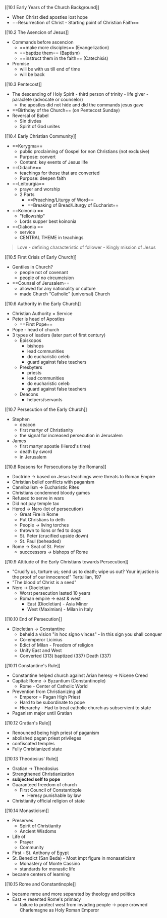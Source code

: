 [[10.1 Early Years of the Church Background]]
- When Christ died apostles lost hope 
- ==Resurrection of Christ - Starting point of Christian Faith==

[[10.2 The Asencion of Jesus]]
- Commands before ascencion
	- ==make more disciples== (Evangelization)
	- ==baptize them== (Baptism)
	- ==instruct them in the faith== (Catechisis)
- Promise
	- will be with us till end of time
	- will be back

[[10.3 Pentecost]]
- The descending of Holy Spirit
		- third person of trinity
		- life giver
		- paraclete (advocate or counselor)
	- the apostles did not hide and did the commands jesus gave 
- ==Birthday of the Church== (on Pentecost Sunday)
- Reversal of Babel
	- Sin divdes
	- Spirit of God unites

[[10.4 Early Christian Community]]
- ==Kerygma==
	- public proclaiming of Gospel for non Christians (not exclusive)
	- Purpose: convert
	- Content: key events of Jesus life
- ==Didache==
	- teachings for those that are converted
	- Purpose: deepen faith
- ==Leitourgia==
	- prayer and worship
	-  2 Parts
		- ==Preaching/Liturgy of Word==
		- ==Breaking of Bread/Liturgy of Eucharist==
- ==Koinonia ==
	- "fellowship"
	- Lords supper best koinonia
- ==Diakonia ==
	- service
	- CENTRAL THEME in teachings 
> Love - defining characteristic of follower - Kingly mission of Jesus


[[10.5 First Crisis of Early Church]]
- Gentiles in Church?
	- people not of covenant
	- people of no circumcision
- ==Counsel of Jerusalem== 
	- allowed for any nationality or culture
	- made Church "Catholic" (universal) Church

[[10.6 Authority in the Early Church]]
- Christian Authority = Service
- Peter is head of Apostles 
	- ==First Pope==
- Pope - head of church
- 3 types of leaders (later part of first century)
	- Episkopos 
		- bishops
		- lead communities
		- do eucharistic celeb
		- guard against false teachers
	- Presbyters
		- priests
		- lead communities
		- do eucharistic celeb
		- guard against false teachers
	- Deacons
		- helpers/servants

[[10.7 Persecution of the Early Church]]
- Stephen
	- deacon 
	- first martyr of Christianity
	- the signal for increased persecution in Jerusalem
- James
	- first martyr apostle (Herod's time)
	- death by sword
	- in Jerusalem

[[10.8 Reasons for Persecutions by the Romans]]
- Doctrine -> based on Jesus teachings were threats to Roman Empire
- Christian belief conflicts with paganism
- Cannibalism -> Eucharistic Rites
- Christians condemned bloody games
- Refused to serve in wars
- Did not pay temple tax
- Herod -> Nero (lot of persecution)
	- Great Fire in Rome
	- Put Christians to deth
	- People -> living torches
	- thrown to lions or fed to dogs
	- St. Peter (crucified upside down)
	- St. Paul (beheaded)
- Rome -> Seat of St. Peter
	- succcessors -> bishops of Rome

[[10.9 Attitude of the Early Christians towards Persecution]]
-  "Crucify us, torture us; send us to death; wipe us out? Your injustice is the proof of our innocence!" Tertullian, 197
- "The blood of Christ is a seed"
- Nero -> Diocletian
	- Worst persecution lasted 10 years
	- Roman empire -> east & west
		- East (Diocletian) - Asia Minor
		- West (Maximian) - Milan in Italy

[[10.10 End of Persecution]]
- Diocletian -> Constantine
	- beheld a vision "in hoc signo vinces" - In this sign you shall conquer
	- Co-emperor Licinius
	- Edict of Milan - Freedom of religion
	- Unify East and West
	- Converted (313) baptized (337) Death (337)

 [[10.11 Constantine's Rule]]
- Constantine helped church against Arian heresy -> Nicene Creed
- Capital: Rome -> Byzantium (Constantinople)
	- Rome - Center of Catholic World
- Prevention from Christianizing all
	- Emperor = Pagan High Priest
	- Hard to be subordinate to pope
	- Hierarchy - Had to treat catholic church as subservient to state
- Paganism major until Gratian

[[10.12 Gratian's Rule]]
- Renounced being high priest of paganism
- abolished pagan priest privileges
- confiscated temples
- Fully Christianized state

[[10.13 Theodosius' Rule]]
- Gratian -> Theodosius
- Strengthened Christianization
- **subjected self to pope**
- Guaranteed freedom of church 
	- First Council of Constantiople
		- Heresy punishable by law
- Christianity official religion of state

[[10.14 Monasticism]]
- Preserves
	- Spirit of Christianity
	- Ancient Wisdoms
- Life of 
	- Prayer
	- Community
- First - St. Anthony of Egypt
- St. Benedict (San Beda) -  Most impt figure in monasaticism
	- Monastery of Monte Cassino
	- standards for monastic life
- became centers of learning

[[10.15 Rome and Constantinople]]
- became mroe and more separated by theology and politics
- East -> resented Rome's primacy
	- failure to protect west from invading people -> pope crowned Charlemagne as Holy Roman Emperor